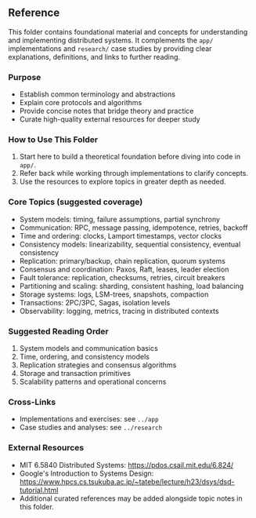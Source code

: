 ## Reference

This folder contains foundational material and concepts for understanding and implementing distributed systems. It complements the `app/` implementations and `research/` case studies by providing clear explanations, definitions, and links to further reading.

### Purpose

- Establish common terminology and abstractions
- Explain core protocols and algorithms
- Provide concise notes that bridge theory and practice
- Curate high-quality external resources for deeper study

### How to Use This Folder

1. Start here to build a theoretical foundation before diving into code in `app/`.
2. Refer back while working through implementations to clarify concepts.
3. Use the resources to explore topics in greater depth as needed.

### Core Topics (suggested coverage)

- System models: timing, failure assumptions, partial synchrony
- Communication: RPC, message passing, idempotence, retries, backoff
- Time and ordering: clocks, Lamport timestamps, vector clocks
- Consistency models: linearizability, sequential consistency, eventual consistency
- Replication: primary/backup, chain replication, quorum systems
- Consensus and coordination: Paxos, Raft, leases, leader election
- Fault tolerance: replication, checksums, retries, circuit breakers
- Partitioning and scaling: sharding, consistent hashing, load balancing
- Storage systems: logs, LSM-trees, snapshots, compaction
- Transactions: 2PC/3PC, Sagas, isolation levels
- Observability: logging, metrics, tracing in distributed contexts

### Suggested Reading Order

1. System models and communication basics
2. Time, ordering, and consistency models
3. Replication strategies and consensus algorithms
4. Storage and transaction primitives
5. Scalability patterns and operational concerns

### Cross-Links

- Implementations and exercises: see `../app`
- Case studies and analyses: see `../research`

### External Resources

- MIT 6.5840 Distributed Systems: https://pdos.csail.mit.edu/6.824/
- Google's Introduction to Systems Design: https://www.hpcs.cs.tsukuba.ac.jp/~tatebe/lecture/h23/dsys/dsd-tutorial.html
- Additional curated references may be added alongside topic notes in this folder.